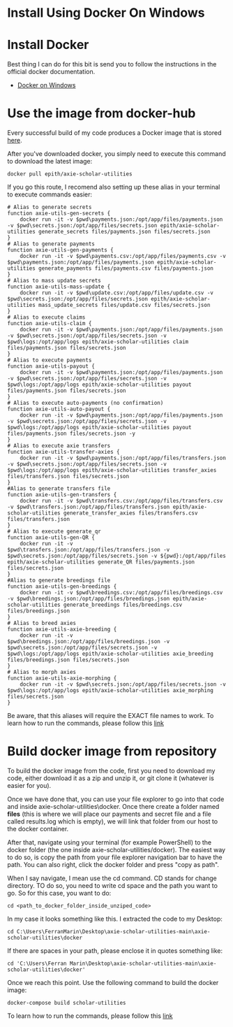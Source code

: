 # Install Using Docker On Windows

# Install Docker
Best thing I can do for this bit is send you to follow the instructions in the official docker documentation.

- [Docker on Windows](https://docs.docker.com/desktop/windows/install/)

# Use the image from docker-hub

Every successful build of my code produces a Docker image that is stored [here](https://hub.docker.com/r/epith/axie-scholar-utilities).

After you've downloaded docker, you simply need to execute this command to download the latest image:

    docker pull epith/axie-scholar-utilities

If you go this route, I recomend also setting up these alias in your terminal to execute commands easier:

    # Alias to generate secrets
    function axie-utils-gen-secrets {
        docker run -it -v $pwd\payments.json:/opt/app/files/payments.json -v $pwd\secrets.json:/opt/app/files/secrets.json epith/axie-scholar-utilities generate_secrets files/payments.json files/secrets.json
    }
    # Alias to generate payments
    function axie-utils-gen-payments {
        docker run -it -v $pwd\payments.csv:/opt/app/files/payments.csv -v $pwd\payments.json:/opt/app/files/payments.json epith/axie-scholar-utilities generate_payments files/payments.csv files/payments.json
    }
    # Alias to mass update secrets
    function axie-utils-mass-update {
        docker run -it -v $pwd\update.csv:/opt/app/files/update.csv -v $pwd\secrets.json:/opt/app/files/secrets.json epith/axie-scholar-utilities mass_update_secrets files/update.csv files/secrets.json
    }
    # Alias to execute claims
    function axie-utils-claim {
        docker run -it -v $pwd\payments.json:/opt/app/files/payments.json -v $pwd\secrets.json:/opt/app/files/secrets.json -v $pwd\logs:/opt/app/logs epith/axie-scholar-utilities claim files/payments.json files/secrets.json
    }
    # Alias to execute payments
    function axie-utils-payout {
        docker run -it -v $pwd\payments.json:/opt/app/files/payments.json  -v $pwd\secrets.json:/opt/app/files/secrets.json -v $pwd\logs:/opt/app/logs epith/axie-scholar-utilities payout files/payments.json files/secrets.json
    }
    # Alias to execute auto-payments (no confirmation)
    function axie-utils-auto-payout {
        docker run -it -v $pwd\payments.json:/opt/app/files/payments.json -v $pwd\secrets.json:/opt/app/files/secrets.json -v $pwd\logs:/opt/app/logs epith/axie-scholar-utilities payout files/payments.json files/secrets.json -y
    }
    # Alias to execute axie transfers
    function axie-utils-transfer-axies {
        docker run -it -v $pwd\payments.json:/opt/app/files/transfers.json -v $pwd\secrets.json:/opt/app/files/secrets.json -v $pwd\logs:/opt/app/logs epith/axie-scholar-utilities transfer_axies files/transfers.json files/secrets.json
    }
    #Alias to generate transfers file
    function axie-utils-gen-transfers {
        docker run -it -v $pwd\transfers.csv:/opt/app/files/transfers.csv -v $pwd\transfers.json:/opt/app/files/transfers.json epith/axie-scholar-utilities generate_transfer_axies files/transfers.csv files/transfers.json
    }
    # Alias to execute generate_qr
    function axie-utils-gen-QR {
        docker run -it -v $pwd\transfers.json:/opt/app/files/transfers.json -v $pwd\secrets.json:/opt/app/files/secrets.json -v ${pwd}:/opt/app/files epith/axie-scholar-utilities generate_QR files/payments.json files/secrets.json
    }
    #Alias to generate breedings file
    function axie-utils-gen-breedings {
        docker run -it -v $pwd\breedings.csv:/opt/app/files/breedings.csv -v $pwd\breedings.json:/opt/app/files/breedings.json epith/axie-scholar-utilities generate_breedings files/breedings.csv files/breedings.json
    }
    # Alias to breed axies
    function axie-utils-axie-breeding {
        docker run -it -v $pwd\breedings.json:/opt/app/files/breedings.json -v $pwd\secrets.json:/opt/app/files/secrets.json -v $pwd\logs:/opt/app/logs epith/axie-scholar-utilities axie_breeding files/breedings.json files/secrets.json
    }
    # Alias to morph axies
    function axie-utils-axie-morphing {
        docker run -it -v $pwd\secrets.json:/opt/app/files/secrets.json -v $pwd\logs:/opt/app/logs epith/axie-scholar-utilities axie_morphing files/secrets.json
    }

Be aware, that this aliases will require the EXACT file names to work.
To learn how to run the commands, please follow this [link](../pages/docker_hub_cmds.html)

# Build docker image from repository

To build the docker image from the code, first you need to download my code, either download it as a zip and unzip it, or git clone it (whatever is easier for you).

Once we have done that, you can use your file explorer to go into that code and inside axie-scholar-utilities\docker. Once there create a folder named **files** (this is where we will place our payments and secret file and a file called results.log which is empty), we will link that folder from our host to the docker container.

After that, navigate using your terminal (for example PowerShell) to the docker folder (the one inside axie-scholar-utilities/docker). The easiest way to do so, is copy the path from your file explorer navigation bar to have the path. You can also right, click the docker folder and press "copy as path".

When I say navigate, I mean use the cd command. CD stands for change directory. TO do so, you need to write cd space and the path you want to go. So for this case, you want to do:

    cd <path_to_docker_folder_inside_unziped_code>

In my case it looks something like this. I extracted the code to my Desktop:

    cd C:\Users\FerranMarin\Desktop\axie-scholar-utilities-main\axie-scholar-utilities\docker

If there are spaces in your path, please enclose it in quotes something like:

    cd 'C:\Users\Ferran Marin\Desktop\axie-scholar-utilities-main\axie-scholar-utilities\docker'

Once we reach this point. Use the following command to build the docker image:

    docker-compose build scholar-utilities

To learn how to run the commands, please follow this [link](../pages/docker_compose_cmds.html)
